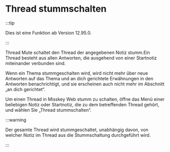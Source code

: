 # Thread stummschalten

:::tip

Dies ist eine Funktion ab Version 12.95.0.

:::

Thread Mute schaltet den Thread der angegebenen Notiz stumm.Ein Thread besteht aus allen Antworten, die ausgehend von einer Startnotiz miteinander verbunden sind.

Wenn ein Thema stummgeschalten wird, wird nicht mehr über neue Antworten auf das Thema und an dich gerichtete Erwähnungen in den Antworten benachrichtigt, und sie erscheinen auch nicht mehr im Abschnitt „an dich gerichtet“.

Um einen Thread in Misskey Web stumm zu schalten, öffne  das Menü einer beliebigen Notiz oder Startnotiz, die zu dem betreffenden Thread gehört, und wählen Sie „Thread stummschalten“.

:::warning

Der gesamte Thread wird stummgeschaltet, unabhängig davon, von welcher Notiz im Thread aus die Stummschaltung durchgeführt wird.

:::
